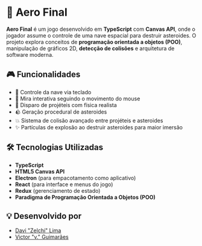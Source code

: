 # 🚀 Aero Final

**Aero Final** é um jogo desenvolvido em **TypeScript** com **Canvas API**, onde o jogador assume o controle de uma nave espacial para destruir asteroides. O projeto explora conceitos de **programação orientada a objetos (POO)**, manipulação de gráficos 2D, **detecção de colisões** e arquitetura de software moderna.

## 🎮 Funcionalidades  
- 🚀 Controle da nave via teclado  
- 🎯 Mira interativa seguindo o movimento do mouse  
- 🔫 Disparo de projéteis com física realista  
- 🪨 Geração procedural de asteroides  
- 💥 Sistema de colisão avançado entre projéteis e asteroides  
- ✨ Partículas de explosão ao destruir asteroides para maior imersão  

## 🛠️ Tecnologias Utilizadas  
- **TypeScript**  
- **HTML5 Canvas API**  
- **Electron** (para empacotamento como aplicativo)  
- **React** (para interface e menus do jogo)  
- **Redux** (gerenciamento de estado)  
- **Paradigma de Programação Orientada a Objetos (POO)**  

## 💡 Desenvolvido por  
- [Davi "Zelchi" Lima](https://github.com/Zelchi)  
- [Victor "v." Guimarães](https://github.com/victorguimaraesdev)  


